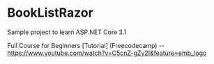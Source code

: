 # BookListRazor
Sample project to learn ASP.NET Core 3.1

Full Course for Beginners [Tutorial] (Freecodecamp) --
https://www.youtube.com/watch?v=C5cnZ-gZy2I&feature=emb_logo
